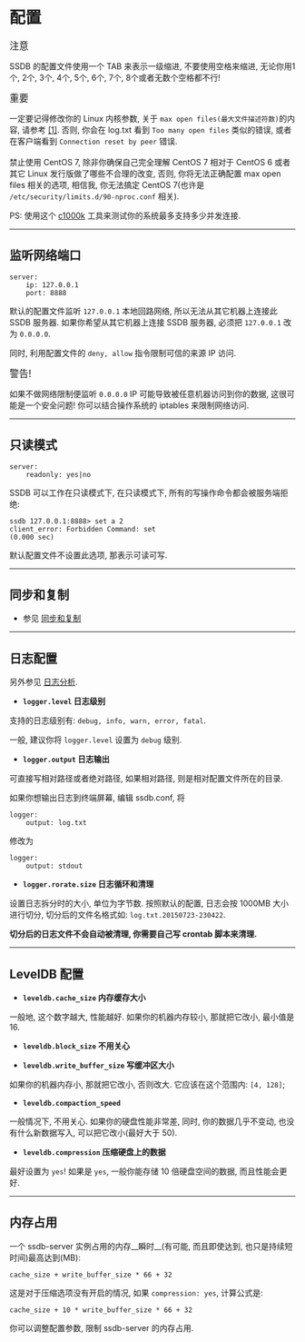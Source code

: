 # 配置

<span class="label label-success" style="font-size: 120%;">注意</span>
<div class="alert alert-info">
    SSDB 的配置文件使用一个 TAB 来表示一级缩进, 不要使用空格来缩进, 无论你用1个, 2个, 3个, 4个, 5个, 6个, 7个, 8个或者无数个空格都不行!
</div>

<span class="label label-warning" style="font-size: 120%;">重要</span>
<div class="alert alert-danger">
	一定要记得修改你的 Linux 内核参数, 关于 <code>max open files(最大文件描述符数)</code>的内容, 请参考 <a href="http://www.ideawu.net/blog/archives/740.html">[1]</a>. 否则, 你会在 log.txt 看到 <code>Too many open files</code> 类似的错误, 或者在客户端看到 <code>Connection reset by peer</code> 错误.
	<br/><br/>
	禁止使用 CentOS 7, 除非你确保自己完全理解 CentOS 7 相对于 CentOS 6 或者其它 Linux 发行版做了哪些不合理的改变, 否则, 你将无法正确配置 max open files 相关的选项, 相信我, 你无法搞定 CentOS 7(也许是 <code>/etc/security/limits.d/90-nproc.conf</code> 相关).
</div>

PS: 使用这个 [c1000k](https://github.com/ideawu/c1000k) 工具来测试你的系统最多支持多少并发连接.

---

## 监听网络端口

	server:
    	ip: 127.0.0.1
    	port: 8888

默认的配置文件监听 `127.0.0.1` 本地回路网络, 所以无法从其它机器上连接此 SSDB 服务器. 如果你希望从其它机器上连接 SSDB 服务器, 必须把 `127.0.0.1` 改为 `0.0.0.0`.

同时, 利用配置文件的 `deny, allow` 指令限制可信的来源 IP 访问.

<span class="label label-danger" style="font-size: 120%;">警告!</span>
<div class="alert alert-danger">
    如果不做网络限制便监听 <code>0.0.0.0</code> IP 可能导致被任意机器访问到你的数据, 这很可能是一个安全问题! 你可以结合操作系统的 iptables 来限制网络访问.
</div>

---

## 只读模式

	server:
    	readonly: yes|no

SSDB 可以工作在只读模式下, 在只读模式下, 所有的写操作命令都会被服务端拒绝:

	ssdb 127.0.0.1:8888> set a 2
	client_error: Forbidden Command: set
	(0.000 sec)

默认配置文件不设置此选项, 那表示可读可写.

---

## 同步和复制

* 参见 [同步和复制](./replication.html)

---

## 日志配置

另外参见 [日志分析](./logs.html).

* __`logger.level` 日志级别__

支持的日志级别有: `debug, info, warn, error, fatal`.

一般, 建议你将 `logger.level` 设置为 `debug` 级别.

* __`logger.output` 日志输出__

可直接写相对路径或者绝对路径, 如果相对路径, 则是相对配置文件所在的目录.

如果你想输出日志到终端屏幕, 编辑 ssdb.conf, 将

	logger:
		output: log.txt

修改为

	logger:
		output: stdout

* __`logger.rorate.size` 日志循环和清理__

设置日志拆分时的大小, 单位为字节数. 按照默认的配置, 日志会按 1000MB 大小进行切分, 切分后的文件名格式如: `log.txt.20150723-230422`.

__切分后的日志文件不会自动被清理, 你需要自己写 crontab 脚本来清理.__


---

## LevelDB 配置

* __`leveldb.cache_size` 内存缓存大小__

一般地, 这个数字越大, 性能越好. 如果你的机器内存较小, 那就把它改小, 最小值是 16.

* __`leveldb.block_size` 不用关心__

* __`leveldb.write_buffer_size` 写缓冲区大小__

如果你的机器内存小, 那就把它改小, 否则改大. 它应该在这个范围内: `[4, 128]`;

* __`leveldb.compaction_speed`__

一般情况下, 不用关心. 如果你的硬盘性能非常差, 同时, 你的数据几乎不变动, 也没有什么新数据写入, 可以把它改小(最好大于 50).

* __`leveldb.compression` 压缩硬盘上的数据__

最好设置为 `yes`! 如果是 `yes`, 一般你能存储 10 倍硬盘空间的数据, 而且性能会更好.


---

## 内存占用

一个 ssdb-server 实例占用的内存__瞬时__(有可能, 而且即使达到, 也只是持续短时间)最高达到(MB):

	cache_size + write_buffer_size * 66 + 32

这是对于压缩选项没有开启的情况, 如果 `compression: yes`, 计算公式是:

	cache_size + 10 * write_buffer_size * 66 + 32

你可以调整配置参数, 限制 ssdb-server 的内存占用.
